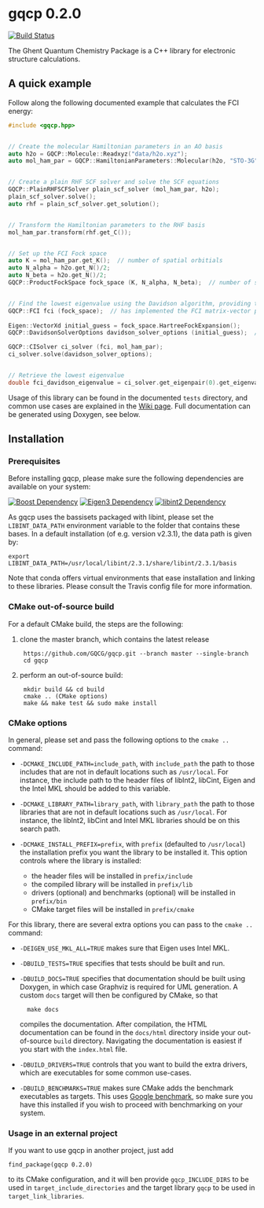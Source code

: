 # gqcp 0.2.0
[![Build Status](https://travis-ci.org/GQCG/gqcp.svg?branch=master)](https://travis-ci.org/GQCG/gqcp)

The Ghent Quantum Chemistry Package is a C++ library for electronic structure calculations.



## A quick example

Follow along the following documented example that calculates the FCI energy:

```cpp
#include <gqcp.hpp>


// Create the molecular Hamiltonian parameters in an AO basis
auto h2o = GQCP::Molecule::Readxyz("data/h2o.xyz");
auto mol_ham_par = GQCP::HamiltonianParameters::Molecular(h2o, "STO-3G");


// Create a plain RHF SCF solver and solve the SCF equations
GQCP::PlainRHFSCFSolver plain_scf_solver (mol_ham_par, h2o);
plain_scf_solver.solve();
auto rhf = plain_scf_solver.get_solution();


// Transform the Hamiltonian parameters to the RHF basis
mol_ham_par.transform(rhf.get_C());


// Set up the FCI Fock space
auto K = mol_ham_par.get_K();  // number of spatial orbitials
auto N_alpha = h2o.get_N()/2;
auto N_beta = h2o.get_N()/2;
GQCP::ProductFockSpace fock_space (K, N_alpha, N_beta);  // number of spatial orbitals, number 


// Find the lowest eigenvalue using the Davidson algorithm, providing the Hartree-Fock initial guess
GQCP::FCI fci (fock_space);  // has implemented the FCI matrix-vector product
    
Eigen::VectorXd initial_guess = fock_space.HartreeFockExpansion();
GQCP::DavidsonSolverOptions davidson_solver_options (initial_guess);  // number of requested eigenpairs defaults to 1

GQCP::CISolver ci_solver (fci, mol_ham_par);
ci_solver.solve(davidson_solver_options);


// Retrieve the lowest eigenvalue
double fci_davidson_eigenvalue = ci_solver.get_eigenpair(0).get_eigenvalue();
```

Usage of this library can be found in the documented `tests` directory, and common use cases are explained in the [Wiki page](https://github.com/GQCG/gqcp/wiki/Common-use-cases). Full documentation can be generated using Doxygen, see below.



## Installation

### Prerequisites

Before installing gqcp, please make sure the following dependencies are available on your system:

[![Boost Dependency](https://img.shields.io/badge/Boost-1.65.1+-000000.svg)](http://www.boost.org)
[![Eigen3 Dependency](https://img.shields.io/badge/Eigen-3.3.4+-000000.svg)](http://eigen.tuxfamily.org/index.php?title=Main_Page)
[![libint2 Dependency](https://img.shields.io/badge/libint-2.3.1+-000000.svg)](https://github.com/evaleev/libint)

As gqcp uses the bassisets packaged with libint, please set the `LIBINT_DATA_PATH` environment variable to the folder that contains these bases. In a default installation (of e.g. version v2.3.1), the data path is given by:

    export LIBINT_DATA_PATH=/usr/local/libint/2.3.1/share/libint/2.3.1/basis

Note that conda offers virtual environments that ease installation and linking to these libraries. Please consult the Travis config file for more information.

### CMake out-of-source build

For a default CMake build, the steps are the following:

1. clone the master branch, which contains the latest release

        https://github.com/GQCG/gqcp.git --branch master --single-branch
        cd gqcp

2. perform an out-of-source build:

        mkdir build && cd build
        cmake .. (CMake options)
        make && make test && sudo make install

### CMake options

In general, please set and pass the following options to the `cmake ..` command:

* `-DCMAKE_INCLUDE_PATH=include_path`, with `include_path` the path to those includes that are not in default locations such as `/usr/local`.
   For instance, the include path to the header files of libInt2, libCint, Eigen and the Intel MKL should be added to this variable.

* `-DCMAKE_LIBRARY_PATH=library_path`, with `library_path` the path to those libraries that are not in default locations such as `/usr/local`.
   For instance, the libInt2, libCint and Intel MKL libraries should be on this search path.

* `-DCMAKE_INSTALL_PREFIX=prefix`, with `prefix` (defaulted to `/usr/local`) the installation prefix you want the library to be installed it. This option controls where the library is installed:
    * the header files will be installed in `prefix/include`
    * the compiled library will be installed in `prefix/lib`
    * drivers (optional) and benchmarks (optional) will be installed in `prefix/bin`
    * CMake target files will be installed in `prefix/cmake`

For this library, there are several extra options you can pass to the `cmake ..` command:

* `-DEIGEN_USE_MKL_ALL=TRUE` makes sure that Eigen uses Intel MKL.

* `-DBUILD_TESTS=TRUE` specifies that tests should be built and run.

* `-DBUILD_DOCS=TRUE` specifies that documentation should be built using Doxygen, in which case Graphviz is required for UML generation. A custom `docs` target will then be configured by CMake, so that

        make docs
    
    compiles the documentation. After compilation, the HTML documentation can be found in the `docs/html` directory inside your out-of-source `build` directory. Navigating the documentation is easiest if you start with the `index.html` file.


* `-DBUILD_DRIVERS=TRUE` controls that you want to build the extra drivers, which are executables for some common use-cases.


* `-DBUILD_BENCHMARKS=TRUE` makes sure CMake adds the benchmark executables as targets. This uses [Google benchmark](https://github.com/google/benchmark), so make sure you have this installed if you wish to proceed with benchmarking on your system.


### Usage in an external project

If you want to use gqcp in another project, just add

    find_package(gqcp 0.2.0)

to its CMake configuration, and it will ben provide  `gqcp_INCLUDE_DIRS` to be used in `target_include_directories` and the target library `gqcp` to be used in `target_link_libraries`.
